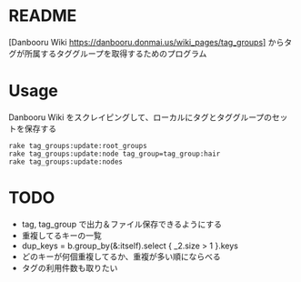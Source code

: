 # README

[Danbooru Wiki https://danbooru.donmai.us/wiki_pages/tag_groups] からタグが所属するタググループを取得するためのプログラム

# Usage

Danbooru Wiki をスクレイピングして、ローカルにタグとタググループのセットを保存する

```
rake tag_groups:update:root_groups
rake tag_groups:update:node tag_group=tag_group:hair
rake tag_groups:update:nodes
```

# TODO

- tag, tag_group で出力＆ファイル保存できるようにする
- 重複してるキーの一覧
- dup_keys = b.group_by(&:itself).select { _2.size > 1 }.keys
- どのキーが何個重複してるか、重複が多い順にならべる
- タグの利用件数も取りたい
